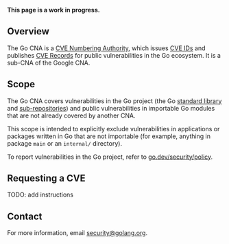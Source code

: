 <!--{
  "Title": "Go CNA"
}-->

**This page is a work in progress.**

## Overview

The Go CNA is a
[CVE Numbering Authority](https://www.cve.org/ProgramOrganization/CNAs), which issues
[CVE IDs](https://www.cve.org/ResourcesSupport/Glossary?activeTerm=glossaryCVEID) and publishes
[CVE Records](https://www.cve.org/ResourcesSupport/Glossary?activeTerm=glossaryRecord)
for public vulnerabilities in the Go ecosystem. It is a sub-CNA of the Google CNA.

## Scope
The Go CNA covers vulnerabilities in the Go project (the Go
[standard library](https://pkg.go.dev/std) and
[sub-repositories](https://pkg.go.dev/golang.org/x)) and public vulnerabilities
in importable Go modules that are not already covered by another CNA.

This scope is intended to explicitly exclude vulnerabilities in applications or
packages written in Go that are not importable (for example, anything in
package `main` or an `internal/` directory).

To report vulnerabilities in the Go project, refer to
[go.dev/security/policy](https://go.dev/security/policy).

## Requesting a CVE

TODO: add instructions

## Contact

For more information, email security@golang.org.
